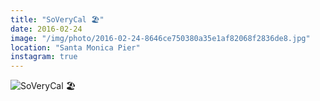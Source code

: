 ```yaml
---
title: "SoVeryCal 🏖"
date: 2016-02-24
image: "/img/photo/2016-02-24-8646ce750380a35e1af82068f2836de8.jpg"
location: "Santa Monica Pier"
instagram: true
---
```


![SoVeryCal 🏖](/img/photo/2016-02-24-8646ce750380a35e1af82068f2836de8.jpg)
